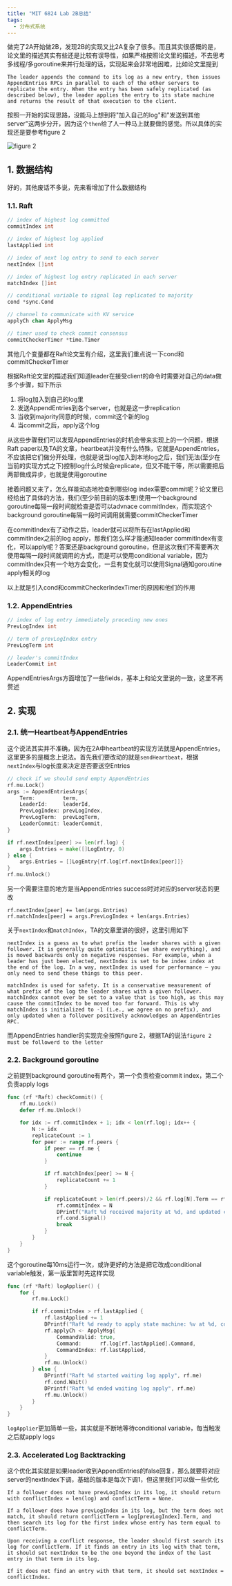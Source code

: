 ```yaml
---
title: "MIT 6824 Lab 2B总结"
tags:
  - 分布式系统
---
```


做完了2A开始做2B，发现2B的实现又比2A复杂了很多。而且其实很感慨的是，论文里的描述其实有些还是比较有误导性，如果严格按照论文里的描述，不去思考多线程/多goroutine来并行处理的话，实现起来会非常地困难，比如论文里提到
```
The leader appends the command to its log as a new entry, then issues AppendEntries RPCs in parallel to each of the other servers to replicate the entry. When the entry has been safely replicated (as described below), the leader applies the entry to its state machine and returns the result of that execution to the client.
```

按照一开始的实现思路，没能马上想到将"加入自己的log"和"发送到其他server"这两步分开，因为这个`then`给了人一种马上就要做的感觉。所以具体的实现还是要参考figure 2

![figure 2](../assets/images/2022-04-19-6824-lab2b-raft-figure2.png)

## 1. 数据结构
好的，其他废话不多说，先来看增加了什么数据结构

### 1.1. Raft
```go
// index of highest log committed
commitIndex int

// index of highest log applied
lastApplied int

// index of next log entry to send to each server
nextIndex []int

// index of highest log entry replicated in each server
matchIndex []int

// conditional variable to signal log replicated to majority
cond *sync.Cond

// channel to communicate with KV service
applyCh chan ApplyMsg

// timer used to check commit consensus
commitCheckerTimer *time.Timer
```
其他几个变量都在Raft论文里有介绍，这里我们重点说一下cond和commitCheckerTimer

根据Raft论文里的描述我们知道leader在接受client的命令时需要对自己的data做多个步骤，如下所示
1. 将log加入到自己的log里
2. 发送AppendEntries到各个server，也就是这一步replication
3. 当收到majority同意的时候，commit这个新的log
4. 当commit之后，apply这个log

从这些步骤我们可以发现AppendEntries的时机会带来实现上的一个问题，根据Raft paper以及TA的文章，heartbeat并没有什么特殊，它就是AppendEntries，不应该把它们做分开处理，也就是说当log加入到本地log之后，我们无法(至少在当前的实现方式之下)控制log什么时候会replicate，但又不能干等，所以需要把后两部做成异步，也就是使用goroutine

接着问题又来了，怎么样能动态地检查到哪些log index需要commit呢？论文里已经给出了具体的方法，我们(至少前目前的版本里)使用一个background goroutine每隔一段时间就检查是否可以advnace commitIndex，而实现这个background goroutine每隔一段时间调用就需要commitCheckerTimer

在commitIndex有了动作之后，leader就可以将所有在lastApplied和commitIndex之前的log apply，那我们怎么样才能通知leader commitIndex有变化，可以apply呢？答案还是background goroutine，但是这次我们不需要再次使用每隔一段时间就调用的方式，而是可以使用conditional variable，因为commitIndex只有一个地方会变化，一旦有变化就可以使用Signal通知goroutine apply相关的log

以上就是引入cond和commitCheckerIndexTimer的原因和他们的作用

### 1.2. AppendEntries
```go
// index of log entry immediately preceding new ones
PrevLogIndex int

// term of prevLogIndex entry
PrevLogTerm int

// leader's commitIndex
LeaderCommit int
```

AppendEntriesArgs方面增加了一些fields，基本上和论文里说的一致，这里不再赘述

## 2. 实现

### 2.1. 统一Heartbeat与AppendEntries
这个说法其实并不准确，因为在2A中heartbeat的实现方法就是AppendEntries，这里更多的是概念上说法。首先我们要改动的就是`sendHeartbeat`，根据`nextIndex`与log长度来决定是否要送空Entries
```go
// check if we should send empty AppendEntries
rf.mu.Lock()
args := AppendEntriesArgs{
	Term:         term,
    LeaderId:     leaderId,
	PrevLogIndex: prevLogIndex,
	PrevLogTerm:  prevLogTerm,
    LeaderCommit: leaderCommit,
}

if rf.nextIndex[peer] >= len(rf.log) {
	args.Entries = make([]LogEntry, 0)
} else {
	args.Entries = []LogEntry{rf.log[rf.nextIndex[peer]]}
}
rf.mu.Unlock()
```
另一个需要注意的地方是当AppendEntries success时对对应的server状态的更改
```
rf.nextIndex[peer] += len(args.Entries)
rf.matchIndex[peer] = args.PrevLogIndex + len(args.Entries)
```

关于`nextIndex`和`matchIndex`，TA的文章里讲的很好，这里引用如下
```
nextIndex is a guess as to what prefix the leader shares with a given follower. It is generally quite optimistic (we share everything), and is moved backwards only on negative responses. For example, when a leader has just been elected, nextIndex is set to be index index at the end of the log. In a way, nextIndex is used for performance – you only need to send these things to this peer.

matchIndex is used for safety. It is a conservative measurement of what prefix of the log the leader shares with a given follower. matchIndex cannot ever be set to a value that is too high, as this may cause the commitIndex to be moved too far forward. This is why matchIndex is initialized to -1 (i.e., we agree on no prefix), and only updated when a follower positively acknowledges an AppendEntries RPC.
```

而AppendEntries handler的实现完全按照figure 2，根据TA的说法`figure 2 must be followerd to the letter`

### 2.2. Background goroutine
之前提到background goroutine有两个，第一个负责检查commit index，第二个负责apply logs

```go
func (rf *Raft) checkCommit() {
	rf.mu.Lock()
	defer rf.mu.Unlock()

	for idx := rf.commitIndex + 1; idx < len(rf.log); idx++ {
		N := idx
        replicateCount := 1
		for peer := range rf.peers {
			if peer == rf.me {
				continue
			}

			if rf.matchIndex[peer] >= N {
				replicateCount += 1
			}

			if replicateCount > len(rf.peers)/2 && rf.log[N].Term == rf.currentTerm {
				rf.commitIndex = N
				DPrintf("Raft %d received majority at %d, and updated commitIndex to %d", rf.me, N, rf.commitIndex)
				rf.cond.Signal()
				break
			}
		}
	}
}
```

这个goroutine每10ms运行一次，或许更好的方法是把它改成conditional variable触发，第一版里暂时先这样实现

```go
func (rf *Raft) logApplier() {
	for {
		rf.mu.Lock()

		if rf.commitIndex > rf.lastApplied {
			rf.lastApplied += 1
			DPrintf("Raft %d ready to apply state machine: %v at %d, commitIndex: %d", rf.me, rf.log, rf.lastApplied, rf.commitIndex)
			rf.applyCh <- ApplyMsg{
				CommandValid: true,
				Command:      rf.log[rf.lastApplied].Command,
				CommandIndex: rf.lastApplied,
			}
			rf.mu.Unlock()
		} else {
			DPrintf("Raft %d started waiting log apply", rf.me)
			rf.cond.Wait()
			DPrintf("Raft %d ended waiting log apply", rf.me)
			rf.mu.Unlock()
		}
	}
}
```

`logApplier`更加简单一些，其实就是不断地等待conditional variable，每当触发之后就apply logs

### 2.3. Accelerated Log Backtracking

这个优化其实就是如果leader收到AppendEntries的false回复，那么就要将对应server的nextIndex下调，基础的版本是每次下调1，但这里我们可以做一些优化
```
If a follower does not have prevLogIndex in its log, it should return with conflictIndex = len(log) and conflictTerm = None.

If a follower does have prevLogIndex in its log, but the term does not match, it should return conflictTerm = log[prevLogIndex].Term, and then search its log for the first index whose entry has term equal to conflictTerm.

Upon receiving a conflict response, the leader should first search its log for conflictTerm. If it finds an entry in its log with that term, it should set nextIndex to be the one beyond the index of the last entry in that term in its log.

If it does not find an entry with that term, it should set nextIndex = conflictIndex.
```